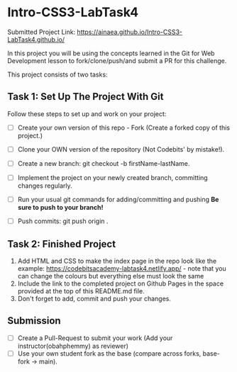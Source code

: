 # Intro-CSS3-LabTask4

Submitted Project Link: https://ainaea.github.io/Intro-CSS3-LabTask4.github.io/

In this project you will be using the concepts learned in the Git for Web Development lesson to fork/clone/push/and submit a PR for this challenge.

This project consists of two tasks:

## Task 1: Set Up The Project With Git
Follow these steps to set up and work on your project:

- [ ] Create your own version of this repo - Fork (Create a forked copy of this project.)
- [ ] Clone your OWN version of the repository (Not Codebits' by mistake!).
- [ ] Create a new branch: git checkout -b firstName-lastName.
- [ ] Implement the project on your newly created <firstName-lastName> branch, committing changes regularly.
- [ ] Run your usual git commands for adding/committing and pushing **Be sure to push to your branch!**
- [ ] Push commits: git push origin <firstName-lastName>.


## Task 2: Finished Project
1. Add HTML and CSS to make the index page in the repo look like the example: https://codebitsacademy-labtask4.netlify.app/  - note that you can change the colours but everything else must look the same
2. Include the link to the completed project on Github Pages in the space provided at the top of this README.md file.
2. Don't forget to add, commit and push your changes.

## Submission
- [ ] Create a Pull-Request to submit your work (Add your instructor(obahphemmy) as reviewer)
- [ ] Use your own student fork as the base (compare across forks, base-fork -> main).
